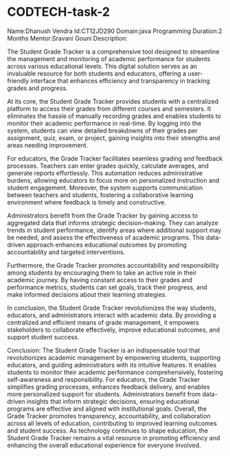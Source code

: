 # CODTECH-task-2
Name:Dhanush Vendra
Id:CT12JD290
Domain:java Programming
Duration:2 Months
Mentor:Sravani Gouni
Description:

The Student Grade Tracker is a comprehensive tool designed to streamline the management and monitoring of academic performance for students across various educational levels. This digital solution serves as an invaluable resource for both students and educators, offering a user-friendly interface that enhances efficiency and transparency in tracking grades and progress.

At its core, the Student Grade Tracker provides students with a centralized platform to access their grades from different courses and semesters. It eliminates the hassle of manually recording grades and enables students to monitor their academic performance in real-time. By logging into the system, students can view detailed breakdowns of their grades per assignment, quiz, exam, or project, gaining insights into their strengths and areas needing improvement.

For educators, the Grade Tracker facilitates seamless grading and feedback processes. Teachers can enter grades quickly, calculate averages, and generate reports effortlessly. This automation reduces administrative burdens, allowing educators to focus more on personalized instruction and student engagement. Moreover, the system supports communication between teachers and students, fostering a collaborative learning environment where feedback is timely and constructive.

Administrators benefit from the Grade Tracker by gaining access to aggregated data that informs strategic decision-making. They can analyze trends in student performance, identify areas where additional support may be needed, and assess the effectiveness of academic programs. This data-driven approach enhances educational outcomes by promoting accountability and targeted interventions.

Furthermore, the Grade Tracker promotes accountability and responsibility among students by encouraging them to take an active role in their academic journey. By having constant access to their grades and performance metrics, students can set goals, track their progress, and make informed decisions about their learning strategies.

In conclusion, the Student Grade Tracker revolutionizes the way students, educators, and administrators interact with academic data. By providing a centralized and efficient means of grade management, it empowers stakeholders to collaborate effectively, improve educational outcomes, and support student success.

Conclusion:
The Student Grade Tracker is an indispensable tool that revolutionizes academic management by empowering students, supporting educators, and guiding administrators with its intuitive features. It enables students to monitor their academic performance comprehensively, fostering self-awareness and responsibility. For educators, the Grade Tracker simplifies grading processes, enhances feedback delivery, and enables more personalized support for students. Administrators benefit from data-driven insights that inform strategic decisions, ensuring educational programs are effective and aligned with institutional goals. Overall, the Grade Tracker promotes transparency, accountability, and collaboration across all levels of education, contributing to improved learning outcomes and student success. As technology continues to shape education, the Student Grade Tracker remains a vital resource in promoting efficiency and enhancing the overall educational experience for everyone involved.
